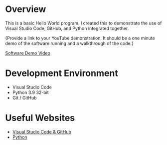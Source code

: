 # Overview

This is a basic Hello World program. I created this to demonstrate the use of Visual Studio Code, GitHub, and Python integrated together.

{Provide a link to your YouTube demonstration.  It should be a one minute demo of the software running and a walkthrough of the code.}

[Software Demo Video](http://youtube.link.goes.here)

# Development Environment

* Visual Studio Code
* Python 3.9 32-bit
* Git / GitHub

# Useful Websites

* [Visual Studio Code & GitHub](https://code.visualstudio.com/docs/editor/versioncontrol)
* [Python](https://www.python.org/downloads/release/python-394/)